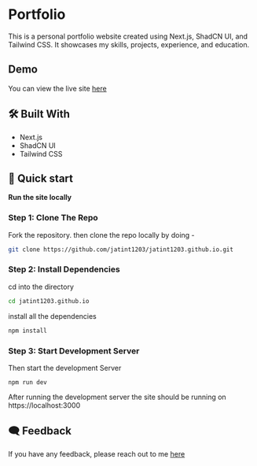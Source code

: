 # Portfolio

This is a personal portfolio website created using Next.js, ShadCN UI, and Tailwind CSS. It showcases my skills, projects, experience, and education.

## Demo

You can view the live site [here](https://jatint1203.github.io/)

## 🛠️ Built With

- Next.js
- ShadCN UI
- Tailwind CSS


## 🚀 Quick start

**Run the site locally**

### Step 1: Clone The Repo

Fork the repository. then clone the repo locally by doing -

```bash
git clone https://github.com/jatint1203/jatint1203.github.io.git
```

### Step 2: Install Dependencies

cd into the directory

```bash
cd jatint1203.github.io
```

install all the dependencies
```bash
npm install
```

### Step 3: Start Development Server

Then start the development Server
```
npm run dev
```
After running the development server the site should be running on https://localhost:3000

## 🗨️ Feedback

If you have any feedback, please reach out to me [here](https://jatint1203.github.io/#contact)
